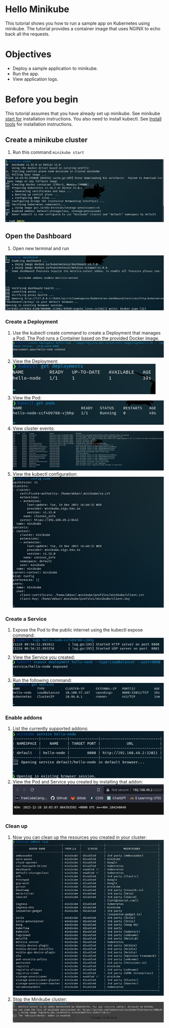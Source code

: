 
# **Hello Minikube**
This tutorial shows you how to run a sample app on Kubernetes using minikube. The tutorial provides a container image that uses NGINX to echo back all the requests.

# Objectives 
* Deploy a sample application to minikube.
* Run the app.
* View application logs.

# Before you begin 
This tutorial assumes that you have already set up minikube. See minikube [start for]([url](https://minikube.sigs.k8s.io/docs/start/)) installation instructions.
You also need to install kubectl. See [Install tools]([url](https://kubernetes.io/docs/tasks/tools/#kubectl)) for installation instructions.


## Create a minikube cluster
1. Run this command ``` minikube start ```

![01](gambar-01.jpg)

## Open the Dashboard
1. Open new terminal and run

![02](gambar-02.jpg)

### Create a Deployment
1. Use the kubectl create command to create a Deployment that manages a Pod. The Pod runs a Container based on the provided Docker image. <br>
![03](gambar-03.jpg)
2. View the Deployment: <br>
![04](gambar-04.jpg)
3. View the Pod: <br>
![05](gambar-05.jpg)
4. View cluster events:<br>
![06](gambar-06.jpg)
5. View the kubectl configuration:<br>
![07](gambar-07.jpg)

### Create a Service
1. Expose the Pod to the public internet using the kubectl expose command: <br>
![08](gambar-08.jpg)
2. View the Service you created: <br>
![09](gambar-09.jpg)
3. Run the following command: <br>
![10](gambar-10.jpg)

### Enable addons
1. List the currently supported addons: <br>
![11](gambar-11.jpg)
2. View the Pod and Service you created by installing that addon: <br>
![12](gambar-12.jpg)

### Clean up
1. Now you can clean up the resources you created in your cluster: <br>
![13](gambar-13.jpg)
2. Stop the Minikube cluster: <br>
![14](gambar-14.jpg)
